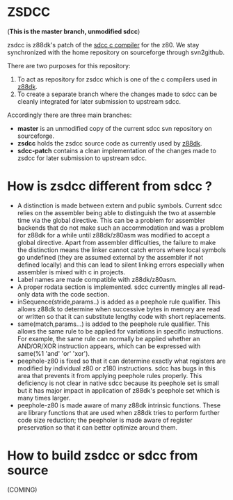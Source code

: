 # ZSDCC
(**This is the master branch, unmodified sdcc**)

zsdcc is z88dk's patch of the [sdcc c compiler](https://sourceforge.net/projects/sdcc/) for the z80.  We stay synchronized with the home repository on sourceforge through svn2github.

There are two purposes for this repository:

  1. To act as repository for zsdcc which is one of the c compilers used in [z88dk](https://github.com/z88dk/z88dk).
  2. To create a separate branch where the changes made to sdcc can be cleanly integrated for later submission to upstream sdcc.

Accordingly there are three main branches:

  * **master** is an unmodified copy of the current sdcc svn repository on sourceforge.
  * **zsdcc** holds the zsdcc source code as currently used by [z88dk](https://github.com/z88dk/z88dk).
  * **sdcc-patch** contains a clean implementation of the changes made to zsdcc for later submission to upstream sdcc.

# How is zsdcc different from sdcc ?

  * A distinction is made between extern and public symbols.  Current sdcc relies on the assembler being able to distinguish the two at assemble time via the global directive.  This can be a problem for assembler backends that do not make such an accommodation and was a problem for z88dk for a while until z88dk/z80asm was modified to accept a global directive.  Apart from assembler difficulties, the failure to make the distinction means the linker cannot catch errors where local symbols go undefined (they are assumed external by the assembler if not defined locally) and this can lead to silent linking errors especially when assembler is mixed with c in projects.
  * Label names are made compatible with z88dk/z80asm.
  * A proper rodata section is implemented.  sdcc currently mingles all read-only data with the code section.
  * inSequence(stride,params..) is added as a peephole rule qualifier.  This allows z88dk to determine when successive bytes in memory are read or written so that it can substitute lengthy code with short replacements.
  * same(match,params...) is added to the peephole rule qualifier.  This allows the same rule to be applied for variations in specific instructions.  For example, the same rule can normally be applied whether an AND/OR/XOR instruction appears, which can be expressed with same(%1 'and' 'or' 'xor').
  * peephole-z80 is fixed so that it can determine exactly what registers are modified by individual z80 or z180 instructions.  sdcc has bugs in this area that prevents it from applying peephole rules properly.  This deficiency is not clear in native sdcc because its peephole set is small but it has major impact in application of z88dk's peephole set which is many times larger.
  * peephole-z80 is made aware of many z88dk intrinsic functions.  These are library functions that are used when z88dk tries to perform further code size reduction; the peepholer is made aware of register preservation so that it can better optimize around them.

# How to build zsdcc or sdcc from source

(COMING)
